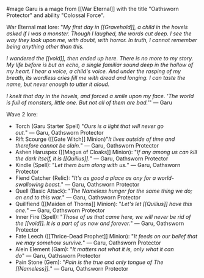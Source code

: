 #mage 
Garu is a mage from [[War Eternal]] with the title "Oathsworn Protector" and ability "Colossal Force".

War Eternal mat lore:
"_My first day in [[Gravehold]], a child in the hovels asked if I was a monster. Though I laughed, the words cut deep. I see the way they look upon me, with doubt, with horror. In truth, I cannot remember being anything other than this._
  
_I wandered the [[void]], then ended up here. There is no more to my story. My life before is but an echo, a single familiar sound deep in the hollow of my heart. I hear a voice, a child's voice. And under the rasping of my breath, its wordless cries fill me with dread and longing. I can taste the name, but never enough to utter it aloud._
  
_I knelt that day in the hovels, and forced a smile upon my face. 'The world is full of monsters, little one. But not all of them are bad.'_" ― Garu

Wave 2 lore:
+ Torch (Garu Starter Spell) "_Ours is a light that will never go out._" ― Garu, Oathsworn Protector
+ Rift Scourge ([[Gate Witch]] Minion)"_It lives outside of time and therefore cannot be slain._" ― Garu, Oathsworn Protector
+ Ashen Haruspex ([[Magus of Cloaks]] Minion): "_If any among us can kill the dark itself, it is [[Quilius]]._" ― Garu, Oathsworn Protector
+ Kindle (Spell): "_Let them burn along with us._" ― Garu, Oathsworn Protector
+ Fiend Catcher (Relic): "_It's as good a place as any for a world-swallowing beast._" ― Garu, Oathsworn Protector
+ Quell (Basic Attack): "_The Nameless hunger for the same thing we do; an end to this war._" ― Garu, Oathsworn Protector
+ Quillfiend ([[Maiden of Thorns]] Minion): "_Let's let [[Quilius]] have this one._" ― Garu, Oathsworn Protector
+ Inner Fire (Spell): "_Those of us that came here, we will never be rid of the [[void]]. It is a part of us now and forever._" ― Garu, Oathsworn Protector
+ Fate Leech  ([[Thrice-Dead Prophet]] Minion): "_It feeds on our belief that we may somehow survive._" ― Garu, Oathsworn Protector
+ Alein Element (Gam): "_It matters not what it is, only what it can do_" ― Garu, Oathsworn Protector
+ Pain Stone (Gem): "_Pain is the true and only tongue of The [[Nameless]]._" ― Garu, Oathsworn Protector